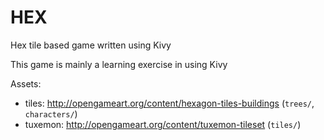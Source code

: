 # HEX

Hex tile based game written using Kivy

This game is mainly a learning exercise in using Kivy

Assets:
- tiles: http://opengameart.org/content/hexagon-tiles-buildings (`trees/`, `characters/`)
- tuxemon: http://opengameart.org/content/tuxemon-tileset (`tiles/`)
